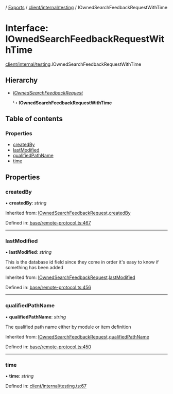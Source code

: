 [](../README.md) / [Exports](../modules.md) / [client/internal/testing](../modules/client_internal_testing.md) / IOwnedSearchFeedbackRequestWithTime

# Interface: IOwnedSearchFeedbackRequestWithTime

[client/internal/testing](../modules/client_internal_testing.md).IOwnedSearchFeedbackRequestWithTime

## Hierarchy

* [*IOwnedSearchFeedbackRequest*](base_remote_protocol.iownedsearchfeedbackrequest.md)

  ↳ **IOwnedSearchFeedbackRequestWithTime**

## Table of contents

### Properties

- [createdBy](client_internal_testing.iownedsearchfeedbackrequestwithtime.md#createdby)
- [lastModified](client_internal_testing.iownedsearchfeedbackrequestwithtime.md#lastmodified)
- [qualifiedPathName](client_internal_testing.iownedsearchfeedbackrequestwithtime.md#qualifiedpathname)
- [time](client_internal_testing.iownedsearchfeedbackrequestwithtime.md#time)

## Properties

### createdBy

• **createdBy**: *string*

Inherited from: [IOwnedSearchFeedbackRequest](base_remote_protocol.iownedsearchfeedbackrequest.md).[createdBy](base_remote_protocol.iownedsearchfeedbackrequest.md#createdby)

Defined in: [base/remote-protocol.ts:467](https://github.com/onzag/itemize/blob/5fcde7cf/base/remote-protocol.ts#L467)

___

### lastModified

• **lastModified**: *string*

This is the database id field
since they come in order it's easy to know if
something has been added

Inherited from: [IOwnedSearchFeedbackRequest](base_remote_protocol.iownedsearchfeedbackrequest.md).[lastModified](base_remote_protocol.iownedsearchfeedbackrequest.md#lastmodified)

Defined in: [base/remote-protocol.ts:456](https://github.com/onzag/itemize/blob/5fcde7cf/base/remote-protocol.ts#L456)

___

### qualifiedPathName

• **qualifiedPathName**: *string*

The qualified path name either by module
or item definition

Inherited from: [IOwnedSearchFeedbackRequest](base_remote_protocol.iownedsearchfeedbackrequest.md).[qualifiedPathName](base_remote_protocol.iownedsearchfeedbackrequest.md#qualifiedpathname)

Defined in: [base/remote-protocol.ts:450](https://github.com/onzag/itemize/blob/5fcde7cf/base/remote-protocol.ts#L450)

___

### time

• **time**: *string*

Defined in: [client/internal/testing.ts:67](https://github.com/onzag/itemize/blob/5fcde7cf/client/internal/testing.ts#L67)
